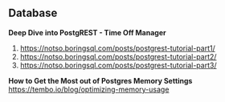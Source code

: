 ## Database

**Deep Dive into PostgREST - Time Off Manager**

1. https://notso.boringsql.com/posts/postgrest-tutorial-part1/
2. https://notso.boringsql.com/posts/postgrest-tutorial-part2/
3. https://notso.boringsql.com/posts/postgrest-tutorial-part3/

**How to Get the Most out of Postgres Memory Settings**  
https://tembo.io/blog/optimizing-memory-usage
